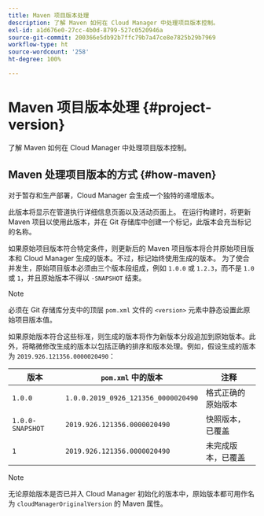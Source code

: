 ```yaml
---
title: Maven 项目版本处理
description: 了解 Maven 如何在 Cloud Manager 中处理项目版本控制。
exl-id: a1d676e0-27cc-4b0d-8799-527c0520946a
source-git-commit: 200366e5db92b7ffc79b7a47ce8e7825b29b7969
workflow-type: ht
source-wordcount: '258'
ht-degree: 100%

---
```



# Maven 项目版本处理 {#project-version}

了解 Maven 如何在 Cloud Manager 中处理项目版本控制。

## Maven 处理项目版本的方式 {#how-maven}

对于暂存和生产部署，Cloud Manager 会生成一个独特的递增版本。

此版本将显示在管道执行详细信息页面以及活动页面上。 在运行构建时，将更新 Maven 项目以使用此版本，并在 Git 存储库中创建一个标记，此版本会充当标记的名称。

如果原始项目版本符合特定条件，则更新后的 Maven 项目版本将合并原始项目版本和 Cloud Manager 生成的版本。不过，标记始终使用生成的版本。 为了使合并发生，原始项目版本必须由三个版本段组成，例如 `1.0.0` 或 `1.2.3`，而不是 `1.0` 或 `1`，并且原始版本不得以 `-SNAPSHOT` 结束。

>[!NOTE]
>
>必须在 Git 存储库分支中的顶层 `pom.xml` 文件的 `<version>` 元素中静态设置此原始项目版本值。

如果原始版本符合这些标准，则生成的版本将作为新版本分段追加到原始版本。此外，将略微修改生成的版本以包括正确的排序和版本处理。例如，假设生成的版本为 `2019.926.121356.0000020490`：

| 版本 | `pom.xml` 中的版本 | 注释 |
|---|---|---|
| `1.0.0` | `1.0.0.2019_0926_121356_0000020490` | 格式正确的原始版本 |
| `1.0.0-SNAPSHOT` | `2019.926.121356.0000020490` | 快照版本，已覆盖 |
| `1` | `2019.926.121356.0000020490` | 未完成版本，已覆盖 |

>[!NOTE]
>
>无论原始版本是否已并入 Cloud Manager 初始化的版本中，原始版本都可用作名为 `cloudManagerOriginalVersion` 的 Maven 属性。

